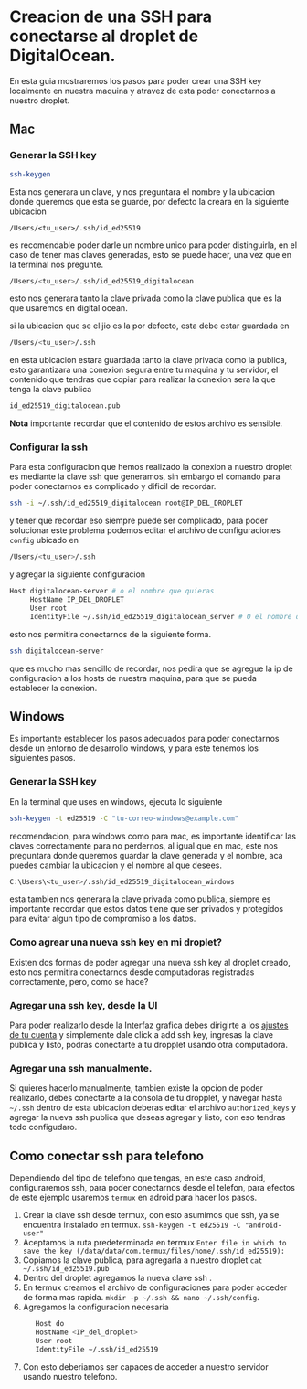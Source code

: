 # Creacion de una SSH para conectarse al droplet de DigitalOcean.

En esta guia mostraremos los pasos para poder crear una SSH key localmente en nuestra maquina y atravez de esta poder conectarnos a nuestro droplet.

## Mac
### Generar la SSH key

```bash
ssh-keygen
```
Esta nos generara un clave, y nos preguntara el nombre y la ubicacion donde queremos que esta se guarde, por defecto la creara en la siguiente ubicacion
```dotnetcli
/Users/<tu_user>/.ssh/id_ed25519
```
es recomendable poder darle un nombre unico para poder distinguirla, en el caso de tener mas claves generadas, esto se puede hacer, una vez que en la terminal nos pregunte.
```bash
/Users/<tu_user>/.ssh/id_ed25519_digitalocean
```
esto nos generara tanto la clave privada como la clave publica que es la que usaremos en digital ocean.

si la ubicacion que se elijio es la por defecto, esta debe estar guardada en 
```bash
/Users/<tu_user>/.ssh
```
en esta ubicacion estara guardada tanto la clave privada como la publica, esto garantizara una conexion segura entre tu maquina y tu servidor, el contenido que tendras que copiar para realizar la conexion sera la que tenga la clave publica
```bash
id_ed25519_digitalocean.pub
``` 

**Nota** importante recordar que el contenido de estos archivo es sensible.

### Configurar la ssh
Para esta configuracion que hemos realizado la conexion a nuestro droplet es mediante la clave ssh que generamos, sin embargo el comando para poder conectarnos es complicado y dificil de recordar.
```bash
ssh -i ~/.ssh/id_ed25519_digitalocean root@IP_DEL_DROPLET
```
y tener que recordar eso siempre puede ser complicado, para poder solucionar este problema podemos editar el archivo de configuraciones `config` ubicado en 
```bash
/Users/<tu_user>/.ssh
```
y agregar la siguiente configuracion
```bash
Host digitalocean-server # o el nombre que quieras
     HostName IP_DEL_DROPLET
     User root
     IdentityFile ~/.ssh/id_ed25519_digitalocean_server # O el nombre que le hayas dado
```
esto nos permitira conectarnos de la siguiente forma.
```bash
ssh digitalocean-server
```
que es mucho mas sencillo de recordar, nos pedira que se agregue la ip de configuracion a los hosts de nuestra maquina, para que se pueda establecer la conexion.


## Windows
Es importante establecer los pasos adecuados para poder conectarnos desde un entorno de desarrollo windows, y para este tenemos los siguientes pasos.

### Generar la SSH key
En la terminal que uses en windows, ejecuta lo siguiente
```bash
ssh-keygen -t ed25519 -C "tu-correo-windows@example.com"
```
recomendacion, para windows como para mac, es importante identificar las claves correctamente para no perdernos, al igual que en mac, este nos preguntara donde queremos guardar la clave generada y el nombre, aca puedes cambiar la ubicacion y el nombre al que desees.
```bash
C:\Users\<tu_user>/.ssh/id_ed25519_digitalocean_windows
```
esta tambien nos generara la clave privada como publica, siempre es importante recordar que estos datos tiene que ser privados y protegidos para evitar algun tipo de compromiso a los datos.

### Como agrear una nueva ssh key en mi droplet?
Existen dos formas de poder agregar una nueva ssh key al droplet creado, esto nos permitira conectarnos desde computadoras registradas correctamente, pero, como se hace?

### Agregar una ssh key, desde la UI
Para poder realizarlo desde la Interfaz grafica debes dirigirte a los [ajustes de tu cuenta](https://cloud.digitalocean.com/account/security?i=ecd412) y simplemente dale click a add ssh key, ingresas la clave publica y listo, podras conectarte a tu dropplet usando otra computadora.

### Agregar una ssh manualmente.
Si quieres hacerlo manualmente, tambien existe la opcion de poder realizarlo, debes conectarte a la consola de tu dropplet, y navegar hasta `~/.ssh` dentro de esta ubicacion deberas editar el archivo `authorized_keys` y agregar la nueva ssh publica que deseas agregar y listo, con eso tendras todo configudaro.

## Como conectar ssh para telefono
Dependiendo del tipo de telefono que tengas, en este caso android, configuraremos ssh, para poder conectarnos desde el telefon, para efectos de este ejemplo usaremos `termux` en adroid para hacer los pasos.

1. Crear la clave ssh desde termux, con esto asumimos que ssh, ya se encuentra instalado en termux.
    `ssh-keygen -t ed25519 -C "android-user"`
2. Aceptamos la ruta predeterminada en termux
   `Enter file in which to save the key (/data/data/com.termux/files/home/.ssh/id_ed25519):`
3. Copiamos la clave publica, para agregarla a nuestro droplet
   `cat ~/.ssh/id_ed25519.pub`
4. Dentro del droplet agregamos la nueva clave ssh .
5. En termux creamos el archivo de configuraciones para poder acceder de forma mas rapida.
  `mkdir -p ~/.ssh && nano ~/.ssh/config`.
6. Agregamos la configuracion necesaria
   ```bash
      Host do
      HostName <IP_del_droplet>
      User root
      IdentityFile ~/.ssh/id_ed25519 
    ```
7. Con esto deberiamos ser capaces de acceder a nuestro servidor usando nuestro telefono.
